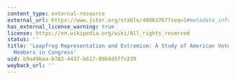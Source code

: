 ```yaml
---
content_type: external-resource
external_url: https://www.jstor.org/stable/40863767?seq=1#metadata_info_tab_contents
has_external_license_warning: true
license: https://en.wikipedia.org/wiki/All_rights_reserved
status: ''
title: 'Leapfrog Representation and Extremism: A Study of American Voters and Their
  Members in Congress'
uid: b9a49baa-b782-4437-b617-89b4d5ffc239
wayback_url: ''
---
```


